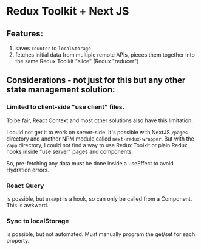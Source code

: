 # Redux Toolkit + Next JS

## Features:

1. saves `counter` to `localStorage`
2. fetches initial data from multiple remote APIs, pieces them together into the same Redux Toolkit "slice" (Redux "reducer")

## Considerations - not just for this but any other state management solution:

### Limited to client-side "use client" files.

To be fair, React Context and most other solutions also have this limitation.

I could not get it to work on server-side. It's possible with NextJS `/pages` directory and another NPM module called `next-redux-wrapper`. But with the `/app` directory, I could not find a way to use Redux Toolkit or plain Redux hooks inside "use server" pages and components.

So, pre-fetching any data must be done inside a useEffect to avoid Hydration errors.

### React Query

is possible, but `useApi` is a hook, so can only be called from a Component. This is awkward.

### Sync to localStorage

is possible, but not automated. Must manually program the get/set for each property.
